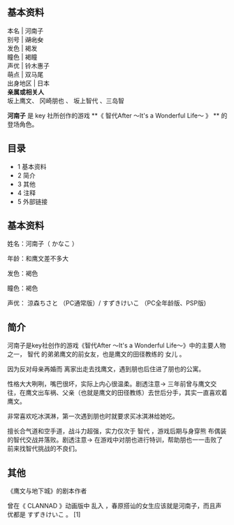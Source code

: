 **基本资料**  
---  
本名  |  河南子   
别号  |  ~~湖北女~~  
发色  |  褐发   
瞳色  |  褐瞳   
声优  |  铃木惠子   
萌点  |  双马尾   
出身地区  |  日本   
**亲属或相关人**  
坂上鹰文、  冈崎朋也  、  坂上智代  、三岛智  
  
**河南子** 是  key  社所创作的游戏 **《 智代After ～It's a Wonderful Life～  》 ** 的登场角色。

##  目录

  * 1  基本资料 
  * 2  简介 
  * 3  其他 
  * 4  注释 
  * 5  外部链接 

##  基本资料

姓名：河南子（  かなこ  ）

年龄：和鹰文差不多大

发色：褐色

瞳色：褐色

声优：  涼森ちさと  （PC通常版）/  すずきけいこ  （PC全年龄版、PSP版)

##  简介

河南子是key社创作的游戏《智代After ～It's a Wonderful Life～》中的主要人物之一，  智代
的弟弟鹰文的前女友，也是鹰文的田径教练的  女儿  。

因为反对母亲再婚而  离家出走去找鹰文，遇到朋也后住进了朋也的公寓。

性格大大咧咧，嘴巴很坏，实际上内心很温柔。剧透注意→  三年前曾与鹰文交往，在鹰文出车祸、父亲（也就是鹰文的田径教练）去世后分手，其实一直喜欢着鹰文。

非常喜欢吃冰淇淋，第一次遇到朋也时就要求买冰淇淋给她吃。

擅长合气道和空手道，战斗力超强，实力仅次于  智代  ，游戏后期与身穿熊  布偶装  的智代交战并落败。剧透注意→
在游戏中对朋也进行特训，帮助朋也一一击败了前来找智代挑战的不良们。

##  其他

《鹰文与地下城》的剧本作者

曾在《  CLANNAD  》动画版中  乱入  ，春原搭讪的女生应该就是河南子，而且声优都是  すずきけいこ  。  [1]

  